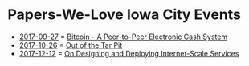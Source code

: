 # Papers-We-Love Iowa City Events

* [2017-09-27](https://www.meetup.com/techcorridorio/events/242899046/) = [Bitcoin - A Peer-to-Peer Electronic Cash System](https://github.com/papers-we-love/papers-we-love/blob/5a54fa883a813e81b1e54bfed9669fc8961dedb4/digital_currency/bitcoin.pdf)
* [2017-10-26](https://www.meetup.com/techcorridorio/events/243962416/) = [Out of the Tar Pit](https://github.com/papers-we-love/papers-we-love/blob/master/design/out-of-the-tar-pit.pdf)
* [2017-12-12](https://www.meetup.com/techcorridorio/events/245477689/) = [On Designing and Deploying Internet-Scale Services](https://www.usenix.org/legacy/event/lisa07/tech/full_papers/hamilton/hamilton_html/index.html)

